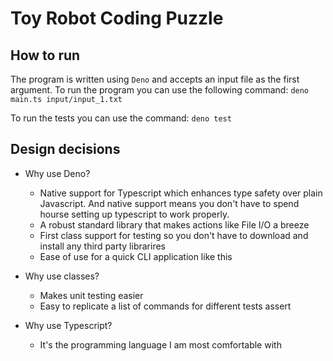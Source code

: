 # Toy Robot Coding Puzzle

## How to run

The program is written using `Deno` and accepts an input file as the first argument. To run the program you can use the following command:
`deno main.ts input/input_1.txt`

To run the tests you can use the command:
`deno test`

## Design decisions

- Why use Deno?

  - Native support for Typescript which enhances type safety over plain Javascript. And native support means you don't have to spend hourse setting up typescript to work properly.
  - A robust standard library that makes actions like File I/O a breeze
  - First class support for testing so you don't have to download and install any third party librarires
  - Ease of use for a quick CLI application like this

- Why use classes?

  - Makes unit testing easier
  - Easy to replicate a list of commands for different tests assert

- Why use Typescript?

  - It's the programming language I am most comfortable with
